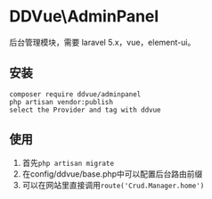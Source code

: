 # DDVue\AdminPanel
后台管理模块，需要 laravel 5.x，vue，element-ui。

## 安装

```
composer require ddvue/adminpanel
php artisan vendor:publish
select the Provider and tag with ddvue
```

## 使用

1. 首先`php artisan migrate`
2. 在config/ddvue/base.php中可以配置后台路由前缀
3. 可以在网站里直接调用`route('Crud.Manager.home')`

